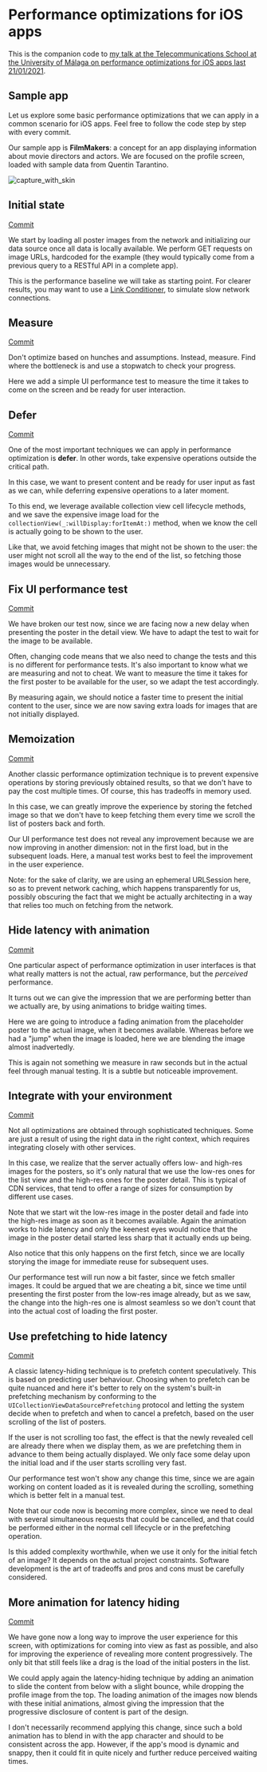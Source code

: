 # Performance optimizations for iOS apps

This is the companion code to [my talk at the Telecommunications School at the University of Málaga on performance optimizations for iOS apps last 21/01/2021](https://www.uma.es/etsi-de-telecomunicacion/noticias/conferencia-optimizacion-de-apps-ios-consideraciones-basicas-y-casos-practicos/).

## Sample app

Let us explore some basic performance optimizations that we can apply in a common scenario for iOS apps. Feel free to follow the code step by step with every commit. 

Our sample app is **FilmMakers**:  a concept for an app displaying information about movie directors and actors. We are focused on the profile screen, loaded with sample data from Quentin Tarantino.

![capture_with_skin](./capture_with_skin.png)

## Initial state

[Commit](https://github.com/atineoSE/Performance-Optimization-For-iOS-Apps/commit/72aa26f3072574485f957c01b0e35ab665de1052) 

We start by loading all poster images from the network and initializing our data source once all data is locally available. We perform GET requests on image URLs, hardcoded for the example (they would typically come from a previous query to a RESTful API in a complete app).

This is the performance baseline we will take as starting point. For clearer results, you may want to use a [Link Conditioner](https://download.developer.apple.com/Developer_Tools/Additional_Tools_for_Xcode_11/Additional_Tools_for_Xcode_11.dmg), to simulate slow network connections. 

## Measure

[Commit](https://github.com/atineoSE/Performance-Optimization-For-iOS-Apps/commit/0ac10c01e566eb8e66b1ffbef11b24e98d88cead)

Don't optimize based on hunches and assumptions. Instead, measure. Find where the bottleneck is and use a stopwatch to check your progress.

Here we add a simple UI performance test to measure the time it takes to come on the screen and be ready for user interaction. 

## Defer

[Commit](https://github.com/atineoSE/Performance-Optimization-For-iOS-Apps/commit/72ee63fce059eb9e7403037f1f6143721d951525)

One of the most important techniques we can apply in performance optimization is **defer**. In other words, take expensive operations outside the critical path. 

In this case, we want to present content and be ready for user input as fast as we can, while deferring expensive operations to a later moment.

To this end, we leverage available collection view cell lifecycle methods, and we save the expensive image load for the `collectionView(_:willDisplay:forItemAt:)` method, when we know the cell is actually going to be shown to the user.

Like that, we avoid fetching images that might not be shown to the user: the user might not scroll all the way to the end of the list, so fetching those images would be unnecessary. 

## Fix UI performance test

[Commit](https://github.com/atineoSE/Performance-Optimization-For-iOS-Apps/commit/0a87c382a126fc72b7b922f49a7a058cc9339ff1)

We have broken our test now, since we are facing now a new delay when presenting the poster in the detail view. We have to adapt the test to wait for the image to be available. 

Often, changing code means that we also need to change the tests and this is no different for performance tests. It's also important to know what we are measuring and not to cheat. We want to measure the time it takes for the first poster to be available for the user, so we adapt the test accordingly.

By measuring again, we should notice a faster time to present the initial content to the user, since we are now saving extra loads for images that are not initially displayed.

## Memoization

[Commit](https://github.com/atineoSE/Performance-Optimization-For-iOS-Apps/commit/38015f4c9d6988b299c0e9759dce7389e941bd1b)

Another classic performance optimization technique is to prevent expensive operations by storing previously obtained results, so that we don't have to pay the cost multiple times. Of course, this has tradeoffs in memory used.

In this case, we can greatly improve the experience by storing the fetched image so that we don't have to keep fetching them every time we scroll the list of posters back and forth.

Our UI performance test does not reveal any improvement because we are now improving in another dimension: not in the first load, but in the subsequent loads. Here, a manual test works best to feel the improvement in the user experience.

Note: for the sake of clarity, we are using an ephemeral URLSession here, so as to prevent network caching, which happens transparently for us, possibly obscuring the fact that we might be actually architecting in a way that relies too much on fetching from the network.

## Hide latency with animation

[Commit](https://github.com/atineoSE/Performance-Optimization-For-iOS-Apps/commit/e6ed074e8bcfe99d35f49ed24387323a0887024a)

One particular aspect of performance optimization in user interfaces is that what really matters is not the actual, raw performance, but the *perceived* performance. 

It turns out we can give the impression that we are performing better than we actually are, by using animations to bridge waiting times.

Here we are going to introduce a fading animation from the placeholder poster to the actual image, when it becomes available. Whereas before we had a "jump" when the image is loaded, here we are blending the image almost inadvertedly. 

This is again not something we measure in raw seconds but in the actual feel through manual testing. It is a subtle but noticeable improvement. 

## Integrate with your environment

[Commit](https://github.com/atineoSE/Performance-Optimization-For-iOS-Apps/commit/6d94f18649ed60be844257e0b76b4848abd9bd7c)

Not all optimizations are obtained through sophisticated techniques. Some are just a result of using the right data in the right context, which requires integrating closely with other services.

In this case, we realize that the server actually offers low- and high-res images for the posters, so it's only natural that we use the low-res ones for the list view and the high-res ones for the poster detail. This is typical of CDN services, that tend to offer a range of sizes for consumption by different use cases.

Note that we start wit the low-res image in the poster detail and fade into the high-res image as soon as it becomes available. Again the animation works to hide latency and only the keenest eyes would notice that the image in the poster detail started less sharp that it actually ends up being.

Also notice that this only happens on the first fetch, since we are locally storying the image for immediate reuse for subsequent uses.

Our performance test will run now a bit faster, since we fetch smaller images. It could be argued that we are cheating a bit, since we time until presenting the first poster from the low-res image already, but as we saw, the change into the high-res one is almost seamless so we don't count that into the actual cost of loading the first poster.

## Use prefetching to hide latency

[Commit](https://github.com/atineoSE/Performance-Optimization-For-iOS-Apps/commit/f4720444ecd6b034ec3756f335be747e8b0d3f47)

A classic latency-hiding technique is to prefetch content speculatively. This is based on predicting user behaviour. Choosing when to prefetch can be quite nuanced and here it's better to rely on the system's built-in prefetching mechanism by conforming to the `UICollectionViewDataSourcePrefetching` protocol and letting the system decide when to prefetch and when to cancel a prefetch, based on the user scrolling of the list of posters.

If the user is not scrolling too fast, the effect is that the newly revealed cell are already there when we display them, as we are prefetching them in advance to them being actually displayed. We only face some delay upon the initial load and if the user starts scrolling very fast. 

Our performance test won't show any change this time, since we are again working on content loaded as it is revealed during the scrolling, something which is better felt in a manual test.

Note that our code now is becoming more complex, since we need to deal with several simultaneous requests that could be cancelled, and that could be performed either in the normal cell lifecycle or in the prefetching operation.

Is this added complexity worthwhile, when we use it only for the initial fetch of an image? It depends on the actual project constraints. Software development is the art of tradeoffs and pros and cons must be carefully considered.

## More animation for latency hiding

[Commit](https://github.com/atineoSE/Performance-Optimization-For-iOS-Apps/commit/ba6d6b3ba0cd48de8ae464469b6058ff0b0fe1e1)

We have gone now a long way to improve the user experience for this screen, with optimizations for coming into view as fast as possible, and also for improving the experience of revealing more content progressively. The only bit that still feels like a drag is the load of the initial posters in the list.

We could apply again the latency-hiding technique by adding an animation to slide the content from below with a slight bounce, while dropping the profile image from the top. The loading animation of the images now blends with these initial animations, almost giving the impression that the progressive disclosure of content is part of the design.

I don't necessarily recommend applying this change, since such a bold animation has to blend in with the app character and should to be consistent across the app. However, if the app's mood is dynamic and snappy, then it could fit in quite nicely and further reduce perceived waiting times.







